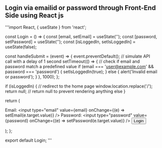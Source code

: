## Login via emailid or password through Front-End Side using React js


'''import React, { useState } from 'react';

const Login = () => {
  const [email, setEmail] = useState('');
  const [password, setPassword] = useState('');
  const [isLoggedIn, setIsLoggedIn] = useState(false);

  const handleSubmit = (event) => {
    event.preventDefault();
    // simulate API call with a delay of 1 second
    setTimeout(() => {
      // check if email and password match a predefined value
      if (email === 'user@example.com' && password === 'password') {
        setIsLoggedIn(true);
      } else {
        alert('Invalid email or password');
      }
    }, 1000);
  };

  if (isLoggedIn) {
    // redirect to the home page
    window.location.replace('/');
    return null; // return null to prevent rendering anything else
  }

  return (
    <form onSubmit={handleSubmit}>
      <label>
        Email:
        <input type="email" value={email} onChange={(e) => setEmail(e.target.value)} />
      </label>
      <label>
        Password:
        <input type="password" value={password} onChange={(e) => setPassword(e.target.value)} />
      </label>
      <button type="submit">Login</button>
    </form>
  );
};

export default Login;
'''